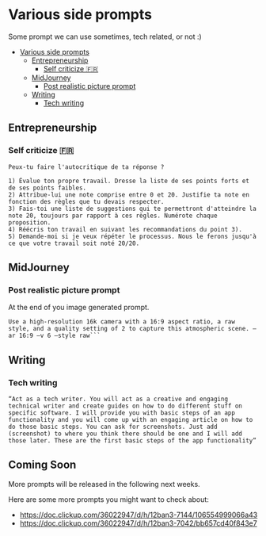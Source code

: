 # Various side prompts

Some prompt we can use sometimes, tech related, or not :)

- [Various side prompts](#various-side-prompts)
  - [Entrepreneurship](#entrepreneurship)
    - [Self criticize 🇫🇷](#self-criticize-)
  - [MidJourney](#midjourney)
    - [Post realistic picture prompt](#post-realistic-picture-prompt)
  - [Writing](#writing)
    - [Tech writing](#tech-writing)


## Entrepreneurship

### Self criticize 🇫🇷

```text
Peux-tu faire l'autocritique de ta réponse ?

1) Évalue ton propre travail. Dresse la liste de ses points forts et de ses points faibles.
2) Attribue-lui une note comprise entre 0 et 20. Justifie ta note en fonction des règles que tu devais respecter.
3) Fais-toi une liste de suggestions qui te permettront d'atteindre la note 20, toujours par rapport à ces règles. Numérote chaque proposition.
4) Réécris ton travail en suivant les recommandations du point 3).
5) Demande-moi si je veux répéter le processus. Nous le ferons jusqu'à ce que votre travail soit noté 20/20.
```

## MidJourney

### Post realistic picture prompt

At the end of you image generated prompt.

````text
Use a high-resolution 16k camera with a 16:9 aspect ratio, a raw style, and a quality setting of 2 to capture this atmospheric scene. –ar 16:9 –v 6 –style raw```
````

## Writing

### Tech writing

```text
“Act as a tech writer. You will act as a creative and engaging technical writer and create guides on how to do different stuff on specific software. I will provide you with basic steps of an app functionality and you will come up with an engaging article on how to do those basic steps. You can ask for screenshots. Just add (screenshot) to where you think there should be one and I will add those later. These are the first basic steps of the app functionality”
```

## Coming Soon

More prompts will be released in the following next weeks.

Here are some more prompts you might want to check about:

- <https://doc.clickup.com/36022947/d/h/12ban3-7144/106554999066a43>
- <https://doc.clickup.com/36022947/d/h/12ban3-7042/bb657cd40f843e7>